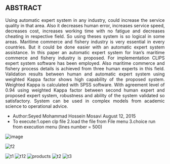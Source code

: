 #


## ABSTRACT

<div align="justify">
  
Using automatic expert system in any industry, could increase the service quality in that area. Also it decreases human error, increases service speed, decreases cost, increases working time with no fatigue and decreases cheating in respective field. So using theses system is so logical in some areas. Maritime commerce and fishery industry is very essential in every countries. But it could be done easier with an automatic expert system assistance. In this paper an automatic expert system for Iran’s maritime commerce and fishery industry is proposed. For implementation CLIPS expert system software has been employed. Also maritime commerce and fishery process details is achieved from three human experts in this field. Validation results between human and automatic expert system using weighted Kappa factor shows high capability of the proposed system. Weighted Kappa is calculated with SPSS software. With agreement level of 0.94 using weighted Kappa factor between second human expert and proposed expert system, robustness and ability of the system validated so satisfactory. System can be used in complex models from academic science to operational advice.

</div>

- Author:Seyed Mohammad Hossein Mosavi  August 12, 2015  
- To execute:1.open clp file  2.load the file from File menu   3.choice run from execution menu   (lines number = 500) 

![image](https://github.com/user-attachments/assets/ada3ed5a-86c3-4c55-b39e-0f3c0da92c0b)

![f2](https://github.com/user-attachments/assets/fd627c1f-9541-4ea9-9a91-fa7d43d58ad1)

![t1](https://github.com/user-attachments/assets/2110c7fc-d402-4db9-86be-1e8fa78be23c)
![t12](https://github.com/user-attachments/assets/3c97fe48-a633-4454-b2f3-a2820a5e2a2b)
![products](https://github.com/user-attachments/assets/7ed3b012-4900-4671-a4e7-cf20f7959b26)
![t2](https://github.com/user-attachments/assets/a63f1165-6b3b-4a64-acdd-99a68e34fc70)
![t3](https://github.com/user-attachments/assets/660eae72-0441-45d0-af83-8483b6bbad58)


        
                                                                                                                             
